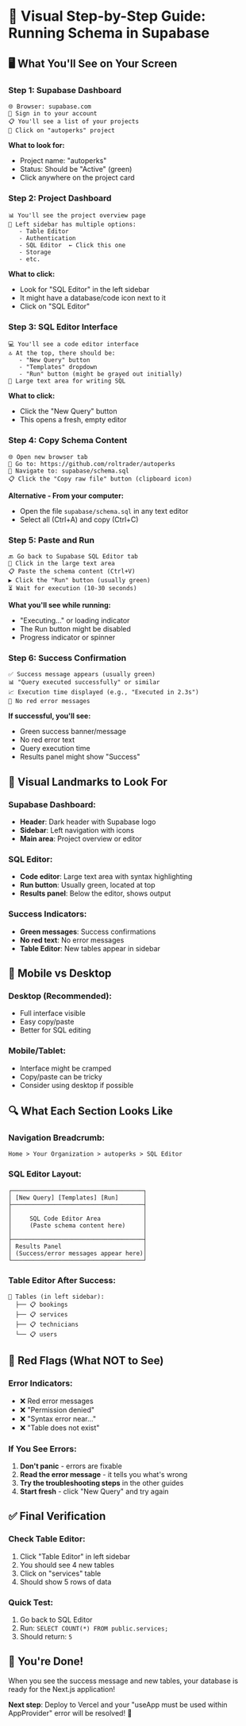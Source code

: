 # 👀 Visual Step-by-Step Guide: Running Schema in Supabase

## 🖥️ What You'll See on Your Screen

### Step 1: Supabase Dashboard
```
🌐 Browser: supabase.com
👤 Sign in to your account
📋 You'll see a list of your projects
🎯 Click on "autoperks" project
```

**What to look for:**
- Project name: "autoperks"
- Status: Should be "Active" (green)
- Click anywhere on the project card

### Step 2: Project Dashboard
```
📊 You'll see the project overview page
📍 Left sidebar has multiple options:
   - Table Editor
   - Authentication  
   - SQL Editor  ← Click this one
   - Storage
   - etc.
```

**What to click:**
- Look for "SQL Editor" in the left sidebar
- It might have a database/code icon next to it
- Click on "SQL Editor"

### Step 3: SQL Editor Interface
```
💻 You'll see a code editor interface
🔝 At the top, there should be:
   - "New Query" button
   - "Templates" dropdown
   - "Run" button (might be grayed out initially)
📝 Large text area for writing SQL
```

**What to click:**
- Click the "New Query" button
- This opens a fresh, empty editor

### Step 4: Copy Schema Content
```
🌐 Open new browser tab
📍 Go to: https://github.com/roltrader/autoperks
📁 Navigate to: supabase/schema.sql
📋 Click the "Copy raw file" button (clipboard icon)
```

**Alternative - From your computer:**
- Open the file `supabase/schema.sql` in any text editor
- Select all (Ctrl+A) and copy (Ctrl+C)

### Step 5: Paste and Run
```
🔙 Go back to Supabase SQL Editor tab
📝 Click in the large text area
📋 Paste the schema content (Ctrl+V)
▶️ Click the "Run" button (usually green)
⏳ Wait for execution (10-30 seconds)
```

**What you'll see while running:**
- "Executing..." or loading indicator
- The Run button might be disabled
- Progress indicator or spinner

### Step 6: Success Confirmation
```
✅ Success message appears (usually green)
📊 "Query executed successfully" or similar
📈 Execution time displayed (e.g., "Executed in 2.3s")
🚫 No red error messages
```

**If successful, you'll see:**
- Green success banner/message
- No red error text
- Query execution time
- Results panel might show "Success"

## 🎯 Visual Landmarks to Look For

### Supabase Dashboard:
- **Header**: Dark header with Supabase logo
- **Sidebar**: Left navigation with icons
- **Main area**: Project overview or editor

### SQL Editor:
- **Code editor**: Large text area with syntax highlighting
- **Run button**: Usually green, located at top
- **Results panel**: Below the editor, shows output

### Success Indicators:
- **Green messages**: Success confirmations
- **No red text**: No error messages
- **Table Editor**: New tables appear in sidebar

## 📱 Mobile vs Desktop

### Desktop (Recommended):
- Full interface visible
- Easy copy/paste
- Better for SQL editing

### Mobile/Tablet:
- Interface might be cramped
- Copy/paste can be tricky
- Consider using desktop if possible

## 🔍 What Each Section Looks Like

### Navigation Breadcrumb:
```
Home > Your Organization > autoperks > SQL Editor
```

### SQL Editor Layout:
```
┌─────────────────────────────────────┐
│ [New Query] [Templates] [Run]       │
├─────────────────────────────────────┤
│                                     │
│     SQL Code Editor Area            │
│     (Paste schema content here)     │
│                                     │
├─────────────────────────────────────┤
│ Results Panel                       │
│ (Success/error messages appear here)│
└─────────────────────────────────────┘
```

### Table Editor After Success:
```
📁 Tables (in left sidebar):
  ├── 📋 bookings
  ├── 📋 services  
  ├── 📋 technicians
  └── 📋 users
```

## 🚨 Red Flags (What NOT to See)

### Error Indicators:
- ❌ Red error messages
- ❌ "Permission denied"
- ❌ "Syntax error near..."
- ❌ "Table does not exist"

### If You See Errors:
1. **Don't panic** - errors are fixable
2. **Read the error message** - it tells you what's wrong
3. **Try the troubleshooting steps** in the other guides
4. **Start fresh** - click "New Query" and try again

## ✅ Final Verification

### Check Table Editor:
1. Click "Table Editor" in left sidebar
2. You should see 4 new tables
3. Click on "services" table
4. Should show 5 rows of data

### Quick Test:
1. Go back to SQL Editor
2. Run: `SELECT COUNT(*) FROM public.services;`
3. Should return: `5`

## 🎉 You're Done!

When you see the success message and new tables, your database is ready for the Next.js application!

**Next step**: Deploy to Vercel and your "useApp must be used within AppProvider" error will be resolved! 🚀